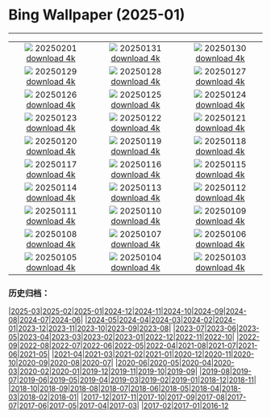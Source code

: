 # Bing Wallpaper (2025-01)
**************
| | | |
|:-:|:-:|:-:|
| ![](https://www.bing.com/th?id=OHR.GoldenBridge_JA-JP5870058784_1920x1080.jpg) 20250201 [download 4k](https://www.bing.com/th?id=OHR.GoldenBridge_JA-JP5870058784_UHD.jpg) | ![](https://www.bing.com/th?id=OHR.PlainsZebra_JA-JP5699662720_1920x1080.jpg) 20250131 [download 4k](https://www.bing.com/th?id=OHR.PlainsZebra_JA-JP5699662720_UHD.jpg) | ![](https://www.bing.com/th?id=OHR.OrdesaSpain_JA-JP5528658967_1920x1080.jpg) 20250130 [download 4k](https://www.bing.com/th?id=OHR.OrdesaSpain_JA-JP5528658967_UHD.jpg) |
| ![](https://www.bing.com/th?id=OHR.LunarDragon_JA-JP5285145740_1920x1080.jpg) 20250129 [download 4k](https://www.bing.com/th?id=OHR.LunarDragon_JA-JP5285145740_UHD.jpg) | ![](https://www.bing.com/th?id=OHR.FlyingOwl_JA-JP5099744024_1920x1080.jpg) 20250128 [download 4k](https://www.bing.com/th?id=OHR.FlyingOwl_JA-JP5099744024_UHD.jpg) | ![](https://www.bing.com/th?id=OHR.CanyonSnow_JA-JP4445810449_1920x1080.jpg) 20250127 [download 4k](https://www.bing.com/th?id=OHR.CanyonSnow_JA-JP4445810449_UHD.jpg) |
| ![](https://www.bing.com/th?id=OHR.FrostedBeech_JA-JP4239876315_1920x1080.jpg) 20250126 [download 4k](https://www.bing.com/th?id=OHR.FrostedBeech_JA-JP4239876315_UHD.jpg) | ![](https://www.bing.com/th?id=OHR.PortoSunset_JA-JP4070269520_1920x1080.jpg) 20250125 [download 4k](https://www.bing.com/th?id=OHR.PortoSunset_JA-JP4070269520_UHD.jpg) | ![](https://www.bing.com/th?id=OHR.IcelandGeyser_JA-JP3899461242_1920x1080.jpg) 20250124 [download 4k](https://www.bing.com/th?id=OHR.IcelandGeyser_JA-JP3899461242_UHD.jpg) |
| ![](https://www.bing.com/th?id=OHR.DeerValley_JA-JP0604255662_1920x1080.jpg) 20250123 [download 4k](https://www.bing.com/th?id=OHR.DeerValley_JA-JP0604255662_UHD.jpg) | ![](https://www.bing.com/th?id=OHR.PetraMonastery_JA-JP0333984762_1920x1080.jpg) 20250122 [download 4k](https://www.bing.com/th?id=OHR.PetraMonastery_JA-JP0333984762_UHD.jpg) | ![](https://www.bing.com/th?id=OHR.DutchSquirrel_JA-JP6210839377_1920x1080.jpg) 20250121 [download 4k](https://www.bing.com/th?id=OHR.DutchSquirrel_JA-JP6210839377_UHD.jpg) |
| ![](https://www.bing.com/th?id=OHR.Daikan2025_JA-JP9667984098_1920x1080.jpg) 20250120 [download 4k](https://www.bing.com/th?id=OHR.Daikan2025_JA-JP9667984098_UHD.jpg) | ![](https://www.bing.com/th?id=OHR.NeptunesGrotto_JA-JP9457027054_1920x1080.jpg) 20250119 [download 4k](https://www.bing.com/th?id=OHR.NeptunesGrotto_JA-JP9457027054_UHD.jpg) | ![](https://www.bing.com/th?id=OHR.WhiteSandsNP_JA-JP9246270172_1920x1080.jpg) 20250118 [download 4k](https://www.bing.com/th?id=OHR.WhiteSandsNP_JA-JP9246270172_UHD.jpg) |
| ![](https://www.bing.com/th?id=OHR.AssiniboineTS_JA-JP8766031351_1920x1080.jpg) 20250117 [download 4k](https://www.bing.com/th?id=OHR.AssiniboineTS_JA-JP8766031351_UHD.jpg) | ![](https://www.bing.com/th?id=OHR.PinnaclesPeaks_JA-JP8554679211_1920x1080.jpg) 20250116 [download 4k](https://www.bing.com/th?id=OHR.PinnaclesPeaks_JA-JP8554679211_UHD.jpg) | ![](https://www.bing.com/th?id=OHR.Mochibana2025_JA-JP8291657654_1920x1080.jpg) 20250115 [download 4k](https://www.bing.com/th?id=OHR.Mochibana2025_JA-JP8291657654_UHD.jpg) |
| ![](https://www.bing.com/th?id=OHR.MuseumCourt_JA-JP4665250059_1920x1080.jpg) 20250114 [download 4k](https://www.bing.com/th?id=OHR.MuseumCourt_JA-JP4665250059_UHD.jpg) | ![](https://www.bing.com/th?id=OHR.CoastalWales_JA-JP4408975920_1920x1080.jpg) 20250113 [download 4k](https://www.bing.com/th?id=OHR.CoastalWales_JA-JP4408975920_UHD.jpg) | ![](https://www.bing.com/th?id=OHR.CadizSpain_JA-JP3855173491_1920x1080.jpg) 20250112 [download 4k](https://www.bing.com/th?id=OHR.CadizSpain_JA-JP3855173491_UHD.jpg) |
| ![](https://www.bing.com/th?id=OHR.MeknesMorocco_JA-JP3587132795_1920x1080.jpg) 20250111 [download 4k](https://www.bing.com/th?id=OHR.MeknesMorocco_JA-JP3587132795_UHD.jpg) | ![](https://www.bing.com/th?id=OHR.BubbleLake_JA-JP3345547738_1920x1080.jpg) 20250110 [download 4k](https://www.bing.com/th?id=OHR.BubbleLake_JA-JP3345547738_UHD.jpg) | ![](https://www.bing.com/th?id=OHR.NamibiaDunes_JA-JP9057669220_1920x1080.jpg) 20250109 [download 4k](https://www.bing.com/th?id=OHR.NamibiaDunes_JA-JP9057669220_UHD.jpg) |
| ![](https://www.bing.com/th?id=OHR.GreatWallStairs_JA-JP2827072518_1920x1080.jpg) 20250108 [download 4k](https://www.bing.com/th?id=OHR.GreatWallStairs_JA-JP2827072518_UHD.jpg) | ![](https://www.bing.com/th?id=OHR.VietnamFalls_JA-JP8519812125_1920x1080.jpg) 20250107 [download 4k](https://www.bing.com/th?id=OHR.VietnamFalls_JA-JP8519812125_UHD.jpg) | ![](https://www.bing.com/th?id=OHR.RavennaBasilica_JA-JP8188667597_1920x1080.jpg) 20250106 [download 4k](https://www.bing.com/th?id=OHR.RavennaBasilica_JA-JP8188667597_UHD.jpg) |
| ![](https://www.bing.com/th?id=OHR.ArdezSwitzerland_JA-JP7833129331_1920x1080.jpg) 20250105 [download 4k](https://www.bing.com/th?id=OHR.ArdezSwitzerland_JA-JP7833129331_UHD.jpg) | ![](https://www.bing.com/th?id=OHR.BouldersNZ_JA-JP7494581439_1920x1080.jpg) 20250104 [download 4k](https://www.bing.com/th?id=OHR.BouldersNZ_JA-JP7494581439_UHD.jpg) | ![](https://www.bing.com/th?id=OHR.TolkienOxford_JA-JP7219183666_1920x1080.jpg) 20250103 [download 4k](https://www.bing.com/th?id=OHR.TolkienOxford_JA-JP7219183666_UHD.jpg) |

### 历史归档：

|[2025-03](/../2025-03/2025-03.md)|[2025-02](/../2025-02/2025-02.md)|[2025-01](/2025-01.md)|[2024-12](/../2024-12/2024-12.md)|[2024-11](/../2024-11/2024-11.md)|[2024-10](/../2024-10/2024-10.md)|[2024-09](/../2024-09/2024-09.md)|[2024-08](/../2024-08/2024-08.md)|[2024-07](/../2024-07/2024-07.md)|[2024-06](/../2024-06/2024-06.md)|
|[2024-05](/../2024-05/2024-05.md)|[2024-04](/../2024-04/2024-04.md)|[2024-03](/../2024-03/2024-03.md)|[2024-02](/../2024-02/2024-02.md)|[2024-01](/../2024-01/2024-01.md)|[2023-12](/../2023-12/2023-12.md)|[2023-11](/../2023-11/2023-11.md)|[2023-10](/../2023-10/2023-10.md)|[2023-09](/../2023-09/2023-09.md)|[2023-08](/../2023-08/2023-08.md)|
|[2023-07](/../2023-07/2023-07.md)|[2023-06](/../2023-06/2023-06.md)|[2023-05](/../2023-05/2023-05.md)|[2023-04](/../2023-04/2023-04.md)|[2023-03](/../2023-03/2023-03.md)|[2023-02](/../2023-02/2023-02.md)|[2023-01](/../2023-01/2023-01.md)|[2022-12](/../2022-12/2022-12.md)|[2022-11](/../2022-11/2022-11.md)|[2022-10](/../2022-10/2022-10.md)|
|[2022-09](/../2022-09/2022-09.md)|[2022-08](/../2022-08/2022-08.md)|[2022-07](/../2022-07/2022-07.md)|[2022-06](/../2022-06/2022-06.md)|[2022-05](/../2022-05/2022-05.md)|[2022-04](/../2022-04/2022-04.md)|[2021-08](/../2021-08/2021-08.md)|[2021-07](/../2021-07/2021-07.md)|[2021-06](/../2021-06/2021-06.md)|[2021-05](/../2021-05/2021-05.md)|
|[2021-04](/../2021-04/2021-04.md)|[2021-03](/../2021-03/2021-03.md)|[2021-02](/../2021-02/2021-02.md)|[2021-01](/../2021-01/2021-01.md)|[2020-12](/../2020-12/2020-12.md)|[2020-11](/../2020-11/2020-11.md)|[2020-10](/../2020-10/2020-10.md)|[2020-09](/../2020-09/2020-09.md)|[2020-08](/../2020-08/2020-08.md)|[2020-07](/../2020-07/2020-07.md)|
|[2020-06](/../2020-06/2020-06.md)|[2020-05](/../2020-05/2020-05.md)|[2020-04](/../2020-04/2020-04.md)|[2020-03](/../2020-03/2020-03.md)|[2020-02](/../2020-02/2020-02.md)|[2020-01](/../2020-01/2020-01.md)|[2019-12](/../2019-12/2019-12.md)|[2019-11](/../2019-11/2019-11.md)|[2019-10](/../2019-10/2019-10.md)|[2019-09](/../2019-09/2019-09.md)|
|[2019-08](/../2019-08/2019-08.md)|[2019-07](/../2019-07/2019-07.md)|[2019-06](/../2019-06/2019-06.md)|[2019-05](/../2019-05/2019-05.md)|[2019-04](/../2019-04/2019-04.md)|[2019-03](/../2019-03/2019-03.md)|[2019-02](/../2019-02/2019-02.md)|[2019-01](/../2019-01/2019-01.md)|[2018-12](/../2018-12/2018-12.md)|[2018-11](/../2018-11/2018-11.md)|
|[2018-10](/../2018-10/2018-10.md)|[2018-09](/../2018-09/2018-09.md)|[2018-08](/../2018-08/2018-08.md)|[2018-07](/../2018-07/2018-07.md)|[2018-06](/../2018-06/2018-06.md)|[2018-05](/../2018-05/2018-05.md)|[2018-04](/../2018-04/2018-04.md)|[2018-03](/../2018-03/2018-03.md)|[2018-02](/../2018-02/2018-02.md)|[2018-01](/../2018-01/2018-01.md)|
|[2017-12](/../2017-12/2017-12.md)|[2017-11](/../2017-11/2017-11.md)|[2017-10](/../2017-10/2017-10.md)|[2017-09](/../2017-09/2017-09.md)|[2017-08](/../2017-08/2017-08.md)|[2017-07](/../2017-07/2017-07.md)|[2017-06](/../2017-06/2017-06.md)|[2017-05](/../2017-05/2017-05.md)|[2017-04](/../2017-04/2017-04.md)|[2017-03](/../2017-03/2017-03.md)|
|[2017-02](/../2017-02/2017-02.md)|[2017-01](/../2017-01/2017-01.md)|[2016-12](/../2016-12/2016-12.md)